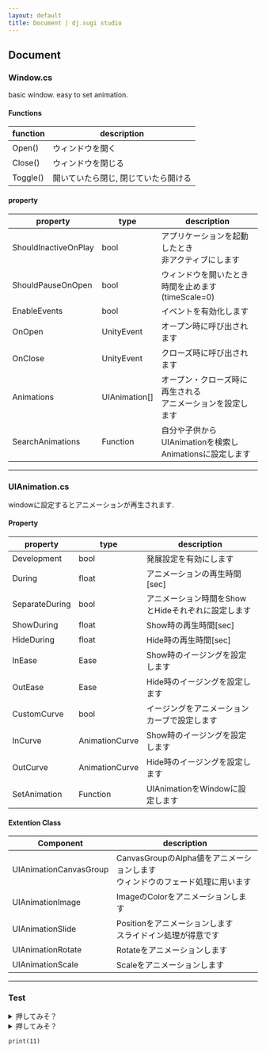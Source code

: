 ```yaml
---
layout: default
title: Document | dj.sugi studio
---
```


## Document

### Window.cs
basic window. easy to set animation.

#### Functions

|function|description|
|---|---|
|Open()|ウィンドウを開く|
|Close()|ウィンドウを閉じる|
|Toggle()|開いていたら閉じ, 閉じていたら開ける|

#### property

|property|type|description|
|---|---|---|
|ShouldInactiveOnPlay|bool|アプリケーションを起動したとき<br>非アクティブにします|
|ShouldPauseOnOpen|bool|ウィンドウを開いたとき<br>時間を止めます(timeScale=0)|
|EnableEvents|bool|イベントを有効化します|
|OnOpen|UnityEvent|オープン時に呼び出されます|
|OnClose|UnityEvent|クローズ時に呼び出されます|
|Animations|UIAnimation[]|オープン・クローズ時に再生される<br>アニメーションを設定します|
|SearchAnimations|Function|自分や子供からUIAnimationを検索し<br>Animationsに設定します|

---

### UIAnimation.cs
windowに設定するとアニメーションが再生されます.

#### Property
|property|type|description|
|---|---|---|
|Development|bool|発展設定を有効にします|
|During|float|アニメーションの再生時間[sec]|
|SeparateDuring|bool|アニメーション時間をShowとHideそれぞれに設定します|
|ShowDuring|float|Show時の再生時間[sec]|
|HideDuring|float|Hide時の再生時間[sec]|
|InEase|Ease|Show時のイージングを設定します|
|OutEase|Ease|Hide時のイージングを設定します|
|CustomCurve|bool|イージングをアニメーションカーブで設定します|
|InCurve|AnimationCurve|Show時のイージングを設定します|
|OutCurve|AnimationCurve|Hide時のイージングを設定します|
|SetAnimation|Function|UIAnimationをWindowに設定します|

#### Extention Class
|Component|description|
|---|---|
|UIAnimationCanvasGroup|CanvasGroupのAlpha値をアニメーションします<br>ウィンドウのフェード処理に用います|
|UIAnimationImage|ImageのColorをアニメーションします|
|UIAnimationSlide|Positionをアニメーションします<br>スライドイン処理が得意です|
|UIAnimationRotate|Rotateをアニメーションします|
|UIAnimationScale|Scaleをアニメーションします|



---

### Test
<details>
<summary>押してみそ？</summary>
な？

|Component|description|
|---|---|
|UIAnimationCanvasGroup|CanvasGroupのAlpha値をアニメーションします<br>ウィンドウのフェード処理に用います|

どう？
</details>

<details>
<summary>押してみそ？</summary>
な？

```pl
use strict;
```

どう？
</details>

```
print(11)
```

